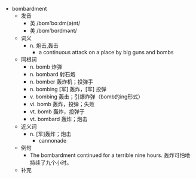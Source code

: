 - bombardment
  - 发音
    - 英 /bɒm'bɑːdm(ə)nt/
    - 美 /bɑm'bɑrdmənt/
  - 词义
    - n. 炮击,轰击
      - a continuous attack on a place by big guns and bombs
  - 同根词
    - n. bomb 炸弹
    - n. bombard 射石炮
    - n. bomber 轰炸机；投弹手
    - n. bombing [军] 轰炸，[军] 投弹
    - v. bombing 轰击；引爆炸弹（bomb的ing形式）
    - vi. bomb 轰炸，投弹；失败
    - vt. bomb 轰炸，投弹于
    - vt. bombard 轰炸；炮击
  - 近义词
    - n. [军]轰炸；炮击
      - cannonade
  - 例句
    - The bombardment continued for a terrible nine hours. 轰炸可怕地持续了九个小时。
  - 补充